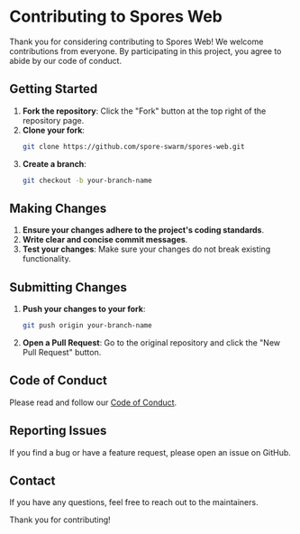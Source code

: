 # Contributing to Spores Web

Thank you for considering contributing to Spores Web! We welcome contributions from everyone. By participating in this project, you agree to abide by our code of conduct.

## Getting Started

1. **Fork the repository**: Click the "Fork" button at the top right of the repository page.
2. **Clone your fork**:
    ```bash
    git clone https://github.com/spore-swarm/spores-web.git
    ```
3. **Create a branch**:
    ```bash
    git checkout -b your-branch-name
    ```

## Making Changes

1. **Ensure your changes adhere to the project's coding standards**.
2. **Write clear and concise commit messages**.
3. **Test your changes**: Make sure your changes do not break existing functionality.

## Submitting Changes

1. **Push your changes to your fork**:
    ```bash
    git push origin your-branch-name
    ```
2. **Open a Pull Request**: Go to the original repository and click the "New Pull Request" button.

## Code of Conduct

Please read and follow our [Code of Conduct](CODE_OF_CONDUCT.md).

## Reporting Issues

If you find a bug or have a feature request, please open an issue on GitHub.

## Contact

If you have any questions, feel free to reach out to the maintainers.

Thank you for contributing!
